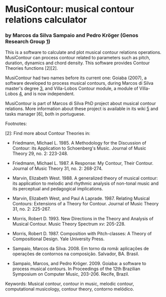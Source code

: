 # MusiContour: musical contour relations calculator

### by Marcos da Silva Sampaio and Pedro Kröger (Genos Research Group [1][1])

This is a software to calculate and plot musical contour relations
operations. MusiContour can process contour related to parameters such
as pitch, duration, dynamics and chord density. This software provides
Contour Theories functions [2][2].

MusiContour had two names before its current one: Goiaba (2007), a
software developed to process musical contours, during Marcos di Silva
master's degree [3], and Villa-Lobos Contour module, a module of
Villa-Lobos [4], and is now independent.

MusiContour is part of Marcos di Silva PhD project about musical
contour relations. More information about these project is available
in its wiki [5] and tasks manager [6], both in portuguese.

Footnotes:

[1]: http://genosmus.com

[2]: Find more about Contour Theories in:﻿

* Friedmann, Michael L. 1985. A Methodology for the Discussion of
  Contour: its Application to Schoenberg's Music. Journal of Music
  Theory 29, no. 2: 223-248.

* Friedmann, Michael L. 1987. A Response: My Contour, Their
  Contour. Journal of Music Theory 31, no. 2: 268-274.

* Marvin, Elizabeth West. 1988. A generalized theory of musical
  contour: its application to melodic and rhythmic analysis of
  non-tonal music and its perceptual and pedagogical implications.

* Marvin, Elizabeth West, and Paul A Laprade. 1987. Relating Musical
  Contours: Extensions of a Theory for Contour. Journal of Music
  Theory 31, no. 2: 225-267.

* Morris, Robert D. 1993. New Directions in the Theory and Analysis of
  Musical Contour. Music Theory Spectrum xv: 205-228.

* Morris, Robert D. 1987. Composition with Pitch-classes: A Theory of
  Compositional Design. Yale University Press.

* Sampaio, Marcos da Silva. 2008. Em torno da romã: aplicações de
  operações de contornos na composição. Salvador, BA. Brasil.

* Sampaio, Marcos, and Pedro Kröger. 2009. Goiaba: a software to
  process musical contours. In Proceedings of the 12th Brazilian
  Symposium on Computer Music, 203-206. Recife, Brazil.

[3]: http://marcosdisilva.net/en/research

[4]: http://github.com/kroger/villa-lobos

[5]: http://genosmus.com/pesquisa/contornos

Keywords: Musical contour, contour in music, melodic contour,
computational musicology, contour theory, contorno melódico.
